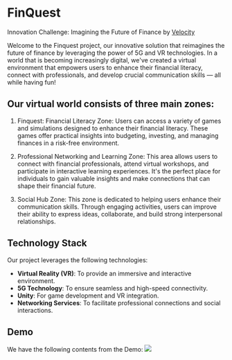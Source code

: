 # FinQuest
Innovation Challenge: Imagining the Future of Finance by [Velocity](https://velocityincubator.com/)

Welcome to the Finquest project, our innovative solution that reimagines the future of finance by leveraging the power of 5G and VR technologies. In a world that is becoming increasingly digital, we've created a virtual environment that empowers users to enhance their financial literacy, connect with professionals, and develop crucial communication skills — all while having fun!

## Our virtual world consists of three main zones:

1. Finquest: Financial Literacy Zone: Users can access a variety of games and simulations designed to enhance their financial literacy. These games offer practical insights into budgeting, investing, and managing finances in a risk-free environment.

2. Professional Networking and Learning Zone: This area allows users to connect with financial professionals, attend virtual workshops, and participate in interactive learning experiences. It's the perfect place for individuals to gain valuable insights and make connections that can shape their financial future.

3. Social Hub Zone: This zone is dedicated to helping users enhance their communication skills. Through engaging activities, users can improve their ability to express ideas, collaborate, and build strong interpersonal relationships.

## Technology Stack
Our project leverages the following technologies:

- **Virtual Reality (VR)**: To provide an immersive and interactive environment.
- **5G Technology**: To ensure seamless and high-speed connectivity.
- **Unity**: For game development and VR integration.
- **Networking Services**: To facilitate professional connections and social interactions.

## Demo
We have the following contents from the Demo:
![](https://github.com/mrkhunt/FinQuest/blob/main/demo.gif)
